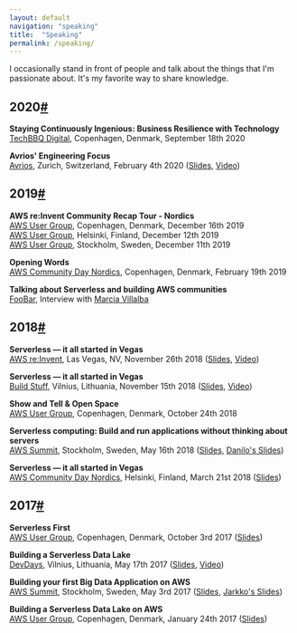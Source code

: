 ```yaml
---
layout: default
navigation: "speaking"
title:  "Speaking"
permalink: /speaking/
---
```


<p class="hero speaking"></p>

I occasionally stand in front of people and talk about the things that I'm passionate about. It's my favorite way to share knowledge.

<!--
<h2 id="coming-up" class="has-permalink">Coming up<a class="permalink" title="Permalink" href="#coming-up">#</a></h2>
-->


<h2 id="2020" class="has-permalink">2020<a class="permalink" title="Permalink" href="#2020">#</a></h2>

**Staying Continuously Ingenious: Business Resilience with Technology**<br/>
[TechBBQ Digital](https://techbbq.dk/), Copenhagen, Denmark, September 18th 2020<br/>

**Avrios' Engineering Focus**<br/>
[Avrios](https://www.youtube.com/watch?v=PeN3AIkiMbQ), Zurich, Switzerland, February 4th 2020 ([Slides](https://docs.google.com/presentation/d/1T_kGQ7pU9O71exlPSwmFiWYJQajm1PWr6DIm4GBRDZc/edit?usp=sharing), [Video](https://www.youtube.com/watch?v=PeN3AIkiMbQ))<br/>

<h2 id="2019" class="has-permalink">2019<a class="permalink" title="Permalink" href="#2019">#</a></h2>

**AWS re:Invent Community Recap Tour - Nordics**<br/>
[AWS User Group](https://www.meetup.com/Copenhagen-AWS-User-Group/events/265770231/), Copenhagen, Denmark, December 16th 2019<br/>
[AWS User Group](https://www.meetup.com/awsfin/events/266078485/), Helsinki, Finland, December 12th 2019<br/>
[AWS User Group](https://www.meetup.com/aws-stockholm/events/266072139/), Stockholm, Sweden, December 11th 2019

**Opening Words**<br/>
[AWS Community Day Nordics](https://awscommunitynordics.org/communityday/), Copenhagen, Denmark, February 19th 2019

**Talking about Serverless and building AWS communities**<br/>
[FooBar](https://www.youtube.com/watch?v=RD_byq1UNks), Interview with [Marcia Villalba](http://marciavillalba.com)

<h2 id="2018" class="has-permalink">2018<a class="permalink" title="Permalink" href="#2018">#</a></h2>

**Serverless — it all started in Vegas**<br/>
[AWS re:Invent](https://reinvent.awsevents.com/), Las Vegas, NV, November 26th 2018 ([Slides](https://www.slideshare.net/AmazonWebServices/serverlessit-all-started-in-vegas-dvc306-aws-reinvent-2018), [Video](https://www.youtube.com/watch?v=6EhtbhFKHWk))

**Serverless — it all started in Vegas**<br/>
[Build Stuff](https://www.buildstuff.lt/), Vilnius, Lithuania, November 15th 2018 ([Slides](https://www.slideshare.net/MartinBuberl/serverless-it-all-started-in-vegas/), [Video](https://www.youtube.com/watch?v=5eOj3eG22OE))

**Show and Tell &amp; Open Space**<br/>
[AWS User Group](https://www.meetup.com/Copenhagen-AWS-User-Group/events/255190221/), Copenhagen, Denmark, October 24th 2018

**Serverless computing: Build and run applications without thinking about servers**<br/>
[AWS Summit](https://aws.amazon.com/summits/Stockholm-2018/), Stockholm, Sweden, May 16th 2018 ([Slides](https://goo.gl/x9Qcuj), [Danilo's Slides](https://www.slideshare.net/AmazonWebServices/build-and-run-applications-without-thinking-about-servers))

**Serverless — it all started in Vegas**<br/>
[AWS Community Day Nordics](https://awsfin.org/communityday/), Helsinki, Finland, March 21st 2018 ([Slides](https://goo.gl/VjKUXV))

<h2 id="2017" class="has-permalink">2017<a class="permalink" title="Permalink" href="#2017">#</a></h2>

**Serverless First**<br/>
[AWS User Group](https://www.meetup.com/Copenhagen-AWS-User-Group/events/243107963/), Copenhagen, Denmark, October 3rd 2017 ([Slides](https://goo.gl/C9tAZk))

**Building a Serverless Data Lake**<br/>
[DevDays](http://devdays.lt/), Vilnius, Lithuania, May 17th 2017 ([Slides](https://goo.gl/sCWDrR), [Video](https://youtu.be/eZcgt0XaDfI))

**Building your first Big Data Application on AWS**<br/>
[AWS Summit](https://aws.amazon.com/summits/stockholm/agenda/), Stockholm, Sweden, May 3rd 2017 ([Slides](https://goo.gl/GyteT7), [Jarkko's Slides](https://www.slideshare.net/AmazonWebServices/building-your-first-big-data-application-on-aws-75668907))

**Building a Serverless Data Lake on AWS**<br/>
[AWS User Group](https://www.meetup.com/Copenhagen-AWS-User-Group/events/236413711/), Copenhagen, Denmark, January 24th 2017 ([Slides](https://goo.gl/aRvQMj))
